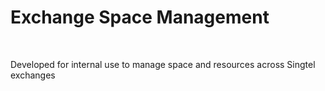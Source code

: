 <h1>Exchange Space Management</h1>
<br>
<p>Developed for internal use to manage space and resources across Singtel exchanges</p>